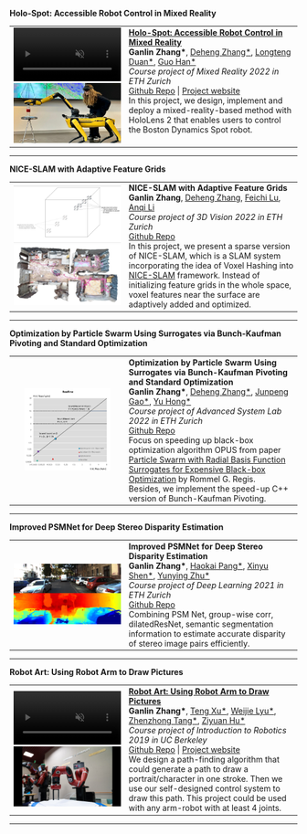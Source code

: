 <heading><strong>Holo-Spot: Accessible Robot Control in Mixed Reality</strong></heading>
<table width="100%" align="center" border="0" cellspacing="0" cellpadding="20">  
  <tr>  
    <td width="40%" data-prefix="holo">
      <div class="one">
        <div class="two shape" style="width: 100%;">
          <video width="100%" muted autoplay loop>
            <source src="/images/projects/holospot.mp4" type="video/mp4">
            Your browser does not support the video tag.
          </video>
        </div>
        <img src="/images/projects/holospot.png" width="100%" class="img"/>
      </div>
    </td>
    <td valign="top" width="75%">
      <papertitle>
        <strong>
          <a href="https://zhangganlin.github.io/Holo-Spot-Page/index.html" target="_blank">
            Holo-Spot: Accessible Robot Control in Mixed Reality
          </a>
        </strong>
      </papertitle>
      <br>
      <strong>Ganlin Zhang*</strong>, 
      <a href="https://dehezhang2.github.io/" target="_blank">Deheng Zhang*</a>, 
      <a href="https://ch.linkedin.com/in/longteng-duan-566640205" target="_blank">Longteng Duan*</a>, 
      <a href="https://github.com/guo-han" target="_blank">Guo Han*</a>
      <br>
      <em>Course project of Mixed Reality 2022 in ETH Zurich</em>
      <br>
      <a href="https://dehezhang2.github.io//holo-spot" target="_blank">Github Repo</a> | 
      <a href="https://zhangganlin.github.io/Holo-Spot-Page/index.html" target="_blank">Project website</a>
      <br>
      In this project, we design, implement and deploy a mixed-reality-based method with HoloLens 2 
      that enables users to control the Boston Dynamics Spot robot.
    </td>
  </tr>
</table>
<hr>


<heading><strong>NICE-SLAM with Adaptive Feature Grids</strong></heading>
<table width="100%" align="center" border="0" cellspacing="0" cellpadding="20">
  <tr> 
    <td width="40%" data-prefix="nice">
      <div class="one">
        <div class="two shape">
          <img src="/images/projects/niceslam.gif" width="100%">
        </div>
        <img src="/images/projects/niceslam.png" width="100%" class="img">
      </div>
    </td>
    <td valign="top" width="75%">
      <papertitle>
        <strong>NICE-SLAM with Adaptive Feature Grids</strong>
      </papertitle>
      <br>
      <strong>Ganlin Zhang</strong>, 
      <a href="https://dehezhang2.github.io/" target="_blank">Deheng Zhang</a>, 
      <a href="https://www.linkedin.com/in/feichi-lu-171840094/" target="_blank">Feichi Lu</a>, 
      <a href="https://www.linkedin.com/in/anqi-li-244547130/" target="_blank">Anqi Li</a>
      <br>
      <em>Course project of 3D Vision 2022 in ETH Zurich</em>
      <br>
      <a href="https://github.com/zhangganlin/NICE-SLAM-with-Adaptive-Feature-Grids" target="_blank">Github Repo</a>
      <br>
      In this project, we present a sparse version of NICE-SLAM, which is a SLAM system 
      incorporating the idea of Voxel Hashing into 
      <a href="https://pengsongyou.github.io/nice-slam" target="_blank">NICE-SLAM</a> framework. 
      Instead of initializing feature grids in the whole space, voxel features near the surface 
      are adaptively added and optimized.
    </td>
  </tr>
</table>
<hr>

<heading><strong>Optimization by Particle Swarm Using Surrogates via Bunch-Kaufman Pivoting and Standard Optimization</strong> </heading>
<table width="100%" align="center" border="0" cellspacing="0" cellpadding="20">  
  <td width="40%">
    <div class="one">
    <center><img src="/images/projects/opus.png" width="80%"> </center></div>
  </td>
  <td valign="top" width="75%">
    <papertitle>
    <strong>
      Optimization by Particle Swarm Using Surrogates via Bunch-Kaufman Pivoting and Standard Optimization
    </strong>
    </papertitle>
    <br>
    <strong>Ganlin Zhang*</strong>,
    <a href="https://dehezhang2.github.io/" target="_blank">Deheng Zhang*</a>,
    <a href="https://junpenggao233.github.io/" target="_blank"> Junpeng Gao*</a>,
    <a href="https://www.linkedin.com/in/yu-hong-b06322178/" target="_blank"> Yu Hong*</a>
    <br>
    <em>Course project of Advanced System Lab 2022 in ETH Zurich</em>
    <br>
    <a href="https://github.com/zhangganlin/OPUS-via-Bunch-Kaufman-pivoting-and-standard-optimization" target="_blank">Github Repo</a>
    <br>
    Focus on speeding up black-box optimization algorithm OPUS from paper <a href="https://acl.inf.ethz.ch/teaching/fastcode/2022/project/project-ideas/particle-swarm.pdf" target="_blank">Particle Swarm with Radial Basis Function Surrogates for Expensive Black-box Optimization</a> by Rommel G. Regis. 
    <br>
    Besides, we implement the speed-up C++ version of Bunch-Kaufman Pivoting.
  </td>
</table>
<hr>

<heading><strong>Improved PSMNet for Deep Stereo Disparity Estimation</strong> </heading>
<table width="100%" align="center" border="0" cellspacing="0" cellpadding="20">  
  <td width="40%">
    <div class="one">
    <img src="/images/projects/psm.png" width="100%"> </div>
  </td>
  <td valign="top" width="75%">
    <papertitle>
    <strong>
      Improved PSMNet for Deep Stereo Disparity Estimation
    </strong>
    </papertitle>
    <br>
    <strong>Ganlin Zhang*</strong>,
    <a href="https://github.com/hkkkpang" target="_blank">Haokai Pang*</a>,
    <a href="https://github.com/ucabxs0" target="_blank"> Xinyu Shen*</a>,
    <a href="https://github.com/yunyingzhu" target="_blank"> Yunying Zhu*</a>
    <br>
    <em>Course project of Deep Learning 2021 in ETH Zurich</em>
    <br>
    <a href="https://github.com/zhangganlin/Improved-PSMNet-for-Deep-Stereo-Disparity-Estimation" target="_blank">Github Repo</a>
    <br>
    Combining PSM Net, group-wise corr, dilatedResNet, semantic segmentation information to estimate accurate disparity of stereo image pairs efficiently.
  </td>
</table>
<hr>

<heading><strong>Robot Art: Using Robot Arm to Draw Pictures</strong></heading>
<table width="100%" align="center" border="0" cellspacing="0" cellpadding="20">  
  <tr>  
    <td width="40%" data-prefix="roboart">
      <div class="one">
        <div class="two shape" style="width: 100%;">
          <video width="100%" muted autoplay loop>
            <source src="/images/projects/roboart.mp4" type="video/mp4">
            Your browser does not support the video tag.
          </video>
        </div>
        <img src="/images/projects/roboart.png" width="100%" class="img"/>
      </div>
    </td>
    <td valign="top" width="75%">
      <papertitle>
        <strong>
          <a href="https://sites.google.com/berkeley.edu/ee106a-roboart" target="_blank">
            Robot Art: Using Robot Arm to Draw Pictures
          </a>
        </strong>
      </papertitle>
      <br>
      <strong>Ganlin Zhang*</strong>, 
      <a href="https://www.linkedin.com/in/xu-teng/" target="_blank">Teng Xu*</a>, 
      <a href="https://weijielyu.github.io/" target="_blank">Weijie Lyu*</a>, 
      <a href="https://toytag.net/" target="_blank">Zhenzhong Tang*</a>, 
      <a href="https://www.linkedin.com/in/ziyuanhu/" target="_blank">Ziyuan Hu*</a>
      <br>
      <em>Course project of Introduction to Robotics 2019 in UC Berkeley</em>
      <br>
      <a href="https://github.com/Ten1o/EE106A-RoboArt" target="_blank">Github Repo</a> | 
      <a href="https://sites.google.com/berkeley.edu/ee106a-roboart" target="_blank">Project website</a>
      <br>
      We design a path-finding algorithm that could generate a path to draw a portrait/character in one stroke. Then we use our self-designed control system to draw this path. This project could be used with any arm-robot with at least 4 joints.
    </td>
  </tr>
</table>
<hr>


<script>
  function handleStart(prefix) {
    document.getElementById(prefix + "_img").style.opacity = "0";
    document.getElementById(prefix + "_shape").style.opacity = "1";
  }

  function handleStop(prefix) {
    document.getElementById(prefix + "_shape").style.opacity = "0"; 
    document.getElementById(prefix + "_img").style.opacity = "1";
  }

  // Auto-assign IDs and bind events
  document.querySelectorAll("td[data-prefix]").forEach(td => {
    const prefix = td.dataset.prefix;
    const shape = td.querySelector(".shape");
    const img = td.querySelector(".img");

    shape.id = prefix + "_shape";
    img.id = prefix + "_img";

    td.addEventListener("mouseover", () => handleStart(prefix));
    td.addEventListener("mouseout", () => handleStop(prefix));

    handleStop(prefix); // initialize with image visible
  });
</script>